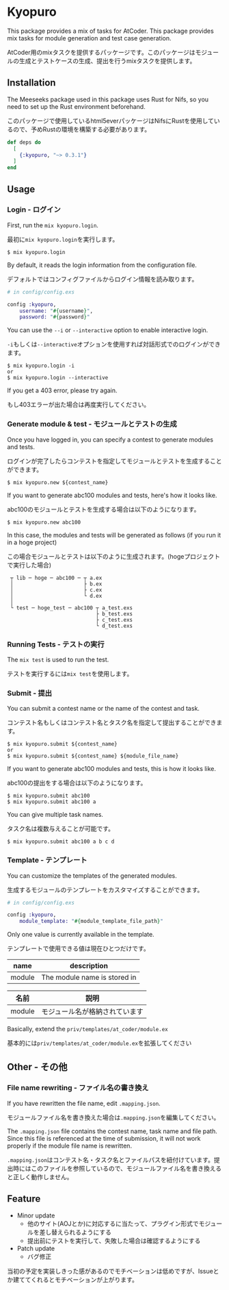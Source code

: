 # Kyopuro

This package provides a mix of tasks for AtCoder. This package provides mix tasks for module generation and test case generation.

AtCoder用のmixタスクを提供するパッケージです。このパッケージはモジュールの生成とテストケースの生成、提出を行うmixタスクを提供します。

## Installation

The Meeseeks package used in this package uses Rust for Nifs, so you need to set up the Rust environment beforehand.

このパッケージで使用しているhtml5everパッケージはNifsにRustを使用しているので、予めRustの環境を構築する必要があります。

```elixir
def deps do
  [
    {:kyopuro, "~> 0.3.1"}
  ]
end
```

## Usage

### Login - ログイン

First, run the `mix kyopuro.login`.

最初に`mix kyopuro.login`を実行します。

    $ mix kyopuro.login
    
By default, it reads the login information from the configuration file.

デフォルトではコンフィグファイルからログイン情報を読み取ります。

```elixir
# in config/config.exs

config :kyopuro,
    username: "#{username}",
    password: "#{password}"
```

You can use the `--i` or `--interactive` option to enable interactive login.

`-i`もしくは`--interactive`オプションを使用すれば対話形式でのログインができます。

    $ mix kyopuro.login -i
    or
    $ mix kyopuro.login --interactive
        
If you get a 403 error, please try again.
    
もし403エラーが出た場合は再度実行してください。
  
### Generate module & test - モジュールとテストの生成

Once you have logged in, you can specify a contest to generate modules and tests.

ログインが完了したらコンテストを指定してモジュールとテストを生成することができます。

    $ mix kyopuro.new ${contest_name}
    
If you want to generate abc100 modules and tests, here's how it looks like.

abc100のモジュールとテストを生成する場合は以下のようになります。

    $ mix kyopuro.new abc100

In this case, the modules and tests will be generated as follows (if you run it in a hoge project)

この場合モジュールとテストは以下のように生成されます。(hogeプロジェクトで実行した場合)

```
 ┬ lib ─ hoge ─ abc100 ─ ┬ a.ex
 │                       ├ b.ex
 │                       ├ c.ex
 │                       └ d.ex
 │
 └ test ─ hoge_test ─ abc100 ┬ a_test.exs
                             ├ b_test.exs
                             ├ c_test.exs
                             └ d_test.exs
```

### Running Tests - テストの実行

The `mix test` is used to run the test.

テストを実行するには`mix test`を使用します。

### Submit - 提出

You can submit a contest name or the name of the contest and task.

コンテスト名もしくはコンテスト名とタスク名を指定して提出することができます。

    $ mix kyopuro.submit ${contest_name}
    or
    $ mix kyopuro.submit ${contest_name} ${module_file_name}

If you want to generate abc100 modules and tests, this is how it looks like.

abc100の提出をする場合は以下のようになります。

    $ mix kyopuro.submit abc100
    $ mix kyopuro.submit abc100 a

You can give multiple task names.

タスク名は複数与えることが可能です。

    $ mix kyopuro.submit abc100 a b c d

### Template - テンプレート

You can customize the templates of the generated modules.

生成するモジュールのテンプレートをカスタマイズすることができます。

```elixir
# in config/config.exs

config :kyopuro,
    module_template: "#{module_template_file_path}"
```

Only one value is currently available in the template.

テンプレートで使用できる値は現在ひとつだけです。

|name|description|
|---|---|
|module|The module name is stored in|

|名前|説明|
|---|---|
|module|モジュール名が格納されています|

Basically, extend the `priv/templates/at_coder/module.ex`

基本的には`priv/templates/at_coder/module.ex`を拡張してください

## Other - その他

### File name rewriting - ファイル名の書き換え

If you have rewritten the file name, edit `.mapping.json`.

モジュールファイル名を書き換えた場合は`.mapping.json`を編集してください。

The `.mapping.json` file contains the contest name, task name and file path. Since this file is referenced at the time of submission, it will not work properly if the module file name is rewritten.

`.mapping.json`はコンテスト名・タスク名とファイルパスを紐付けています。提出時にはこのファイルを参照しているので、モジュールファイル名を書き換えると正しく動作しません。

## Feature

- Minor update
    - 他のサイト(AOJとか)に対応するに当たって、プラグイン形式でモジュールを差し替えられるようにする
    - 提出前にテストを実行して、失敗した場合は確認するようにする
- Patch update
    - バグ修正
    
当初の予定を実装しきった感があるのでモチベーションは低めですが、Issueとか建ててくれるとモチベーションが上がります。